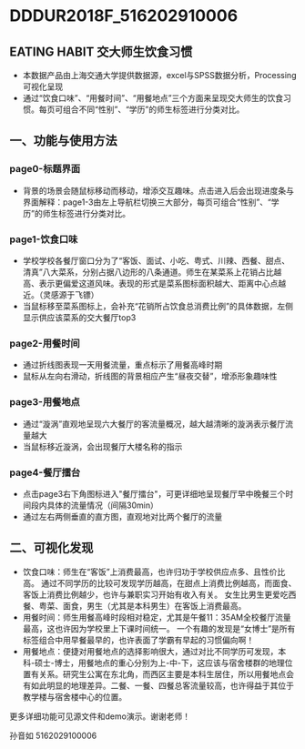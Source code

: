 # DDDUR2018F_516202910006 

## EATING HABIT 交大师生饮食习惯
- 本数据产品由上海交通大学提供数据源，excel与SPSS数据分析，Processing可视化呈现
- 通过“饮食口味”、“用餐时间”、“用餐地点”三个方面来呈现交大师生的饮食习惯。每页可组合不同“性别”、“学历”的师生标签进行分类对比。

## 一、功能与使用方法
### page0-标题界面
- 背景的场景会随鼠标移动而移动，增添交互趣味。点击进入后会出现进度条与界面解释：page1-3由左上导航栏切换三大部分，每页可组合“性别”、“学历”的师生标签进行分类对比。

### page1-饮食口味
- 学校学校各餐厅窗口分为了“客饭、面试、小吃、粤式、川辣、西餐、甜点、清真”八大菜系，分别占据八边形的八条通道。师生在某菜系上花销占比越高、表示更偏爱这道风味。表现的形式是菜系图标面积越大、距离中心点越近。（灵感源于飞镖）
- 当鼠标移至菜系图标上，会补充“花销所占饮食总消费比例”的具体数据，左侧显示供应该菜系的交大餐厅top3

### page2-用餐时间
- 通过折线图表现一天用餐流量，重点标示了用餐高峰时期
- 鼠标从左向右滑动，折线图的背景相应产生“昼夜交替”，增添形象趣味性

### page3-用餐地点
- 通过“漩涡”直观地呈现六大餐厅的客流量概况，越大越清晰的漩涡表示餐厅流量越大
- 当鼠标移近漩涡，会出现餐厅大楼名称的指示

### page4-餐厅擂台
- 点击page3右下角图标进入"餐厅擂台"，可更详细地呈现餐厅早中晚餐三个时间段内具体的流量情况（间隔30min）
- 通过左右两侧垂直的直方图，直观地对比两个餐厅的流量


## 二、可视化发现
- 饮食口味：师生在“客饭”上消费最高，也许归功于学校供应点多、且性价比高。
通过不同学历的比较可发现学历越高，在甜点上消费比例越高，而面食、客饭上消费比例越少，也许与兼职实习开始有收入有关。
女生比男生更爱吃西餐、粤菜、面食，男生（尤其是本科男生）在客饭上消费最高。
- 用餐时间：师生用餐高峰时段相对稳定，尤其是午餐11：35AM全校餐厅流量最高，这也许因为学校里上下课时间统一。
一个有趣的发现是“女博士”是所有标签组合中用早餐最早的，也许表面了学霸有早起的习惯偏向啊！
- 用餐地点：便捷对用餐地点的选择影响很大，通过对比不同学历可发现，本科-硕士-博士，用餐地点的重心分别为上-中-下，这应该与宿舍楼群的地理位置有关系。研究生公寓在东北角，而西区主要是本科生居住，所以用餐地点会有如此明显的地理差异。二餐、一餐、四餐总客流量较高，也许得益于其位于教学楼与宿舍楼中心的位置。

更多详细功能可见源文件和demo演示。谢谢老师！

孙音如
5162029100006




